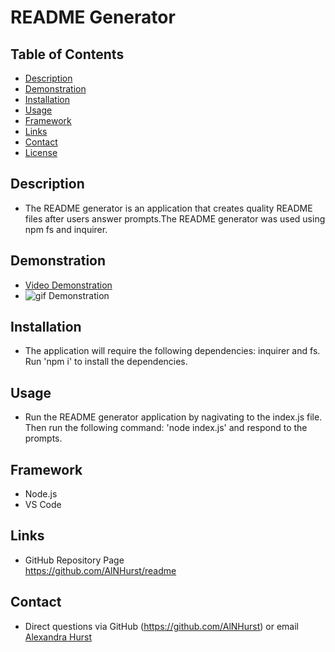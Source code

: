 # README Generator

## Table of Contents
* [Description](#Description) 
* [Demonstration](#Demonstration)
* [Installation](#Installation)
* [Usage](#Usage)  
* [Framework](#Framework)
* [Links](#Links)
* [Contact](#Contact)
* [License](#License)

## Description 
* The README generator is an application that creates quality README files after users answer prompts.The README generator was used using npm fs and inquirer. 

## Demonstration
* [Video Demonstration](#)
* ![gif Demonstration](#)

## Installation
*  The application will require the following dependencies: inquirer and fs. Run 'npm i' to install the dependencies. 

## Usage
* Run the README generator application by nagivating to the index.js file. Then run the following command: 'node index.js' and respond to the prompts. 

## Framework
* Node.js
* VS Code

## Links
* GitHub Repository Page <br>
https://github.com/AlNHurst/readme

## Contact
* Direct questions via GitHub (https://github.com/AlNHurst) or email [Alexandra Hurst](mailto:ahurst10@uncc.edu)



